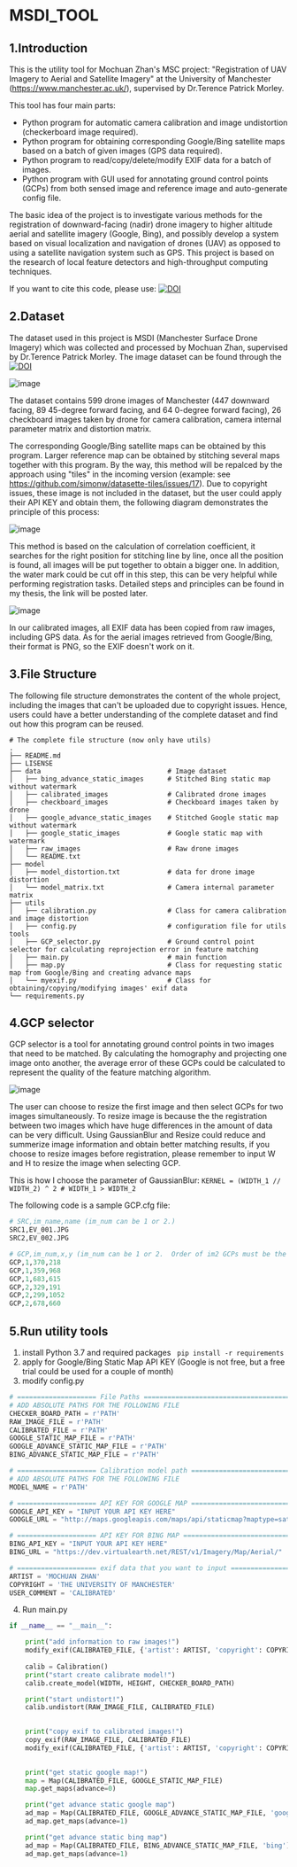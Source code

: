 # MSDI_TOOL

## 1.Introduction

This is the utility tool for Mochuan Zhan's MSC project: "Registration of UAV Imagery to Aerial and Satellite Imagery" at the University of Manchester (https://www.manchester.ac.uk/), supervised by Dr.Terence Patrick Morley.  

This tool has four main parts:
* Python program for automatic camera calibration and image undistortion (checkerboard image required).
* Python program for obtaining corresponding Google/Bing satellite maps based on a batch of given images (GPS data required).
* Python program to read/copy/delete/modify EXIF data for a batch of images.
* Python program with GUI used for annotating ground control points (GCPs) from both sensed image and reference image and auto-generate config file.

The basic idea of the project is to investigate various methods for the registration of downward-facing (nadir) drone imagery to higher altitude aerial and satellite imagery (Google, Bing), and possibly develop a system based on visual localization and navigation of drones (UAV) as opposed to using a satellite navigation system such as GPS. This project is based on the research of local feature detectors and high-throughput computing techniques.

If you want to cite this code, please use: [![DOI](https://zenodo.org/badge/514431655.svg)](https://zenodo.org/badge/latestdoi/514431655)


## 2.Dataset 
The dataset used in this project is MSDI (Manchester Surface Drone Imagery) which was collected and processed by Mochuan Zhan, supervised by Dr.Terence Patrick Morley.
The image dataset can be found through the [![DOI](https://zenodo.org/badge/DOI/10.5281/zenodo.6977602.svg)](https://doi.org/10.5281/zenodo.6977602)

![image](read_img/sample.jpg)

The dataset contains 599 drone images of Manchester (447 downward facing, 89 45-degree forward facing, and 64 0-degree forward facing), 26 checkboard images taken by drone for camera calibration, camera internal parameter matrix and distortion matrix. 

The corresponding Google/Bing satellite maps can be obtained by this program. Larger reference map can be obtained by stitching several maps together with this program. By the way, this method will be repalced by the approach using "tiles" in the incoming version (example: see https://github.com/simonw/datasette-tiles/issues/17). Due to copyright issues, these image is not included in the dataset, but the user could apply their API KEY and obtain them, the following diagram demonstrates the principle of this process:

![image](read_img/stitching.jpg)

This method is based on the calculation of correlation coefficient, it searches for the right position for stitching line by line, once all the position is found, all images will be put together to obtain a bigger one. In addition, the water mark could be cut off in this step, this can be very helpful while performing registration tasks. Detailed steps and principles can be found in my thesis, the link will be posted later.

![image](read_img/GPS.jpg)

In our calibrated images, all EXIF data has been copied from raw images, including GPS data. As for the aerial images retrieved from Google/Bing, their format is PNG, so the EXIF doesn't work on it.


 
## 3.File Structure
The following file structure demonstrates the content of the whole project, including the images that can't be uploaded due to copyright issues. Hence, users could have a better understanding of the complete dataset and find out how this program can be reused.
```
# The complete file structure (now only have utils)
.
├── README.md
├── LISENSE
├── data                                # Image dataset 
│   ├── bing_advance_static_images      # Stitched Bing static map without watermark
│   ├── calibrated_images               # Calibrated drone images
│   ├── checkboard_images               # Checkboard images taken by drone
│   ├── google_advance_static_images    # Stitched Google static map without watermark
│   ├── google_static_images            # Google static map with watermark
│   ├── raw_images                      # Raw drone images
│   └── README.txt                      
├── model
│   ├── model_distortion.txt            # data for drone image distortion
│   └── model_matrix.txt                # Camera internal parameter matrix 
├── utils
│   ├── calibration.py                  # Class for camera calibration and image distortion
│   ├── config.py                       # configuration file for utils tools
│   ├── GCP_selector.py                 # Ground control point selector for calculating reprojection error in feature matching
│   ├── main.py                         # main function
│   ├── map.py                          # Class for requesting static map from Google/Bing and creating advance maps
│   └── myexif.py                       # Class for obtaining/copying/modifying images' exif data
└── requirements.py

```

## 4.GCP selector 
GCP selector is a tool for annotating ground control points in two images that need to be matched. By calculating the homography and projecting one image onto another, the average error of these GCPs could be calculated to represent the quality of the feature matching algorithm.

![image](read_img/gcp_selector.jpg)

The user can choose to resize the first image and then select GCPs for two images simultaneously. To resize image is because the the registration between two images which have huge differences in the amount of data can be very difficult. Using GaussianBlur and Resize could reduce and summerize image information and obtain better matching results, if you choose to resize images before registration, please remember to input W and H to resize the image when selecting GCP.

This is how I choose the parameter of GaussianBlur: `KERNEL = (WIDTH_1 // WIDTH_2) ^ 2 # WIDTH_1 > WIDTH_2`

The following code is a sample GCP.cfg file:

```python
# SRC,im_name,name (im_num can be 1 or 2.)
SRC1,EV_001.JPG
SRC2,EV_002.JPG

# GCP,im_num,x,y (im_num can be 1 or 2.  Order of im2 GCPs must be the same as those for im1.)
GCP,1,370,218
GCP,1,359,968
GCP,1,683,615
GCP,2,329,191
GCP,2,299,1052
GCP,2,678,660
```

## 5.Run utility tools
1. install Python 3.7 and required packages ` pip install -r requirements`
2. apply for Google/Bing Static Map API KEY (Google is not free, but a free trial could be used for a couple of month)
3. modify config.py
```python
# ==================== File Paths =================================================
# ADD ABSOLUTE PATHS FOR THE FOLLOWING FILE
CHECKER_BOARD_PATH = r'PATH'
RAW_IMAGE_FILE = r'PATH'
CALIBRATED_FILE = r'PATH'
GOOGLE_STATIC_MAP_FILE = r'PATH'
GOOGLE_ADVANCE_STATIC_MAP_FILE = r'PATH'
BING_ADVANCE_STATIC_MAP_FILE = r'PATH'

# ==================== Calibration model path =====================================
# ADD ABSOLUTE PATHS FOR THE FOLLOWING FILE
MODEL_NAME = r'PATH'

# ==================== API KEY FOR GOOGLE MAP =====================================
GOOGLE_API_KEY = "INPUT YOUR API KEY HERE"
GOOGLE_URL = "http://maps.googleapis.com/maps/api/staticmap?maptype=satellite"

# ==================== API KEY FOR BING MAP =======================================
BING_API_KEY = "INPUT YOUR API KEY HERE"
BING_URL = "https://dev.virtualearth.net/REST/v1/Imagery/Map/Aerial/"

# ==================== exif data that you want to input ===========================
ARTIST = 'MOCHUAN ZHAN'
COPYRIGHT = 'THE UNIVERSITY OF MANCHESTER'
USER_COMMENT = 'CALIBRATED'

```
4. Run main.py
```python
if __name__ == "__main__":

    print("add information to raw images!")
    modify_exif(CALIBRATED_FILE, {'artist': ARTIST, 'copyright': COPYRIGHT, 'user_comment': 'RAW IMAGE'})
    
    calib = Calibration()
    print("start create calibrate model!")
    calib.create_model(WIDTH, HEIGHT, CHECKER_BOARD_PATH) 

    print("start undistort!")
    calib.undistort(RAW_IMAGE_FILE, CALIBRATED_FILE)

    
    print("copy exif to calibrated images!")
    copy_exif(RAW_IMAGE_FILE, CALIBRATED_FILE)
    modify_exif(CALIBRATED_FILE, {'artist': ARTIST, 'copyright': COPYRIGHT, 'user_comment': USER_COMMENT})
    

    print("get static google map!")
    map = Map(CALIBRATED_FILE, GOOGLE_STATIC_MAP_FILE)
    map.get_maps(advance=0)

    print("get advance static google map")
    ad_map = Map(CALIBRATED_FILE, GOOGLE_ADVANCE_STATIC_MAP_FILE, 'google')
    ad_map.get_maps(advance=1)

    print("get advance static bing map")
    ad_map = Map(CALIBRATED_FILE, BING_ADVANCE_STATIC_MAP_FILE, 'bing')
    ad_map.get_maps(advance=1)
```


